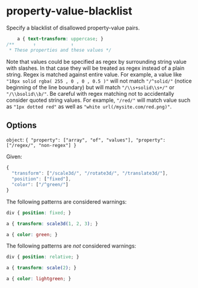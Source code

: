 # property-value-blacklist

Specify a blacklist of disallowed property-value pairs.

```css
    a { text-transform: uppercase; }
/**       ↑             ↑
 * These properties and these values */
```

Note that values could be specified as regex by surrounding string value with slashes.
In that case they will be treated as regex instead of a plain string. Regex is matched against entire value. For example, a value like `"10px solid rgba( 255 , 0 , 0 , 0.5 )"` will not match `"/^solid/"` (notice beginning of the line boundary) but will match `"/\\s+solid\\s+/"` or `"/\\bsolid\\b/"`. Be careful with regex matching not to accidentally consider quoted string values. For example, `"/red/"` will match value such as `"1px dotted red"` as well as `"white url(/mysite.com/red.png)"`.

## Options

`object`: `{
  "property": ["array", "of", "values"],
  "property": ["/regex/", "non-regex"]
}`

Given:

```js
{
  "transform": ["/scale3d/", "/rotate3d/", "/translate3d/"],
  "position": ["fixed"],
  "color": ["/^green/"]
}
```

The following patterns are considered warnings:

```css
div { position: fixed; }
```

```css
a { transform: scale3d(1, 2, 3); }
```

```css
a { color: green; }
```

The following patterns are *not* considered warnings:

```css
div { position: relative; }
```

```css
a { transform: scale(2); }
```

```css
a { color: lightgreen; }
```
